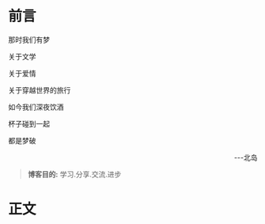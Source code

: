 # 前言

<p>那时我们有梦</p>
<p>关于文学</p>
<p>关于爱情</p>
<p>关于穿越世界的旅行</p>
<p>如今我们深夜饮酒</p>
<p>杯子碰到一起</p>
<p>都是梦破<p>
<p style="text-align:right;">---北岛</p>

> **博客目的:** 学习.分享.交流.进步
# 正文

